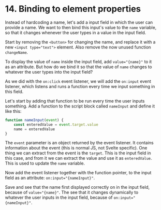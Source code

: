 # 14. Binding to element properties

Instead of hardcoding a name, let's add a input field in which the user can provide a name.
We want to then bind this input's value to the `name` variable, so that it changes whenever the user types in a value in the input field.

Start by removing the `<button>` for changing the name, and replace it with a new `<input type="text">` element.
Also remove the now unused function `changeName`.

To display the value of `name` inside the input field, add `value="{name}"` to it as an attribute.
But how do we bind it so that the value of `name` changes to whatever the user types into the input field?

As we did with the `on:click` event listener, we will add the `on:input` event listener, which listens and runs a function every time we input something in this field.

Let's start by adding that function to be run every time the user inputs something.
Add a function to the script block called `nameInput` and define it like this:

```js
function nameInput(event) {
    const enteredValue = event.target.value
    name = enteredValue
}
```

The `event` parameter is an object returned by the event listener.
It contains information about the event (this is normal JS, not Svelte specific).
One thing we can extract from the event is the `target`.
This is the input field in this case, and from it we can extract the value and use it as `enteredValue`.
This is used to update the `name` variable.

Now add the event listener together with the function pointer, to the input field as an attribute: `on:input="{nameInput}"`.

Save and see that the name first displayed correctly on in the input field, because of `value="{name}"`.
The see that it changes dynamically to whatever the user inputs in the input field, because of `on:input="{nameInput}"`.
